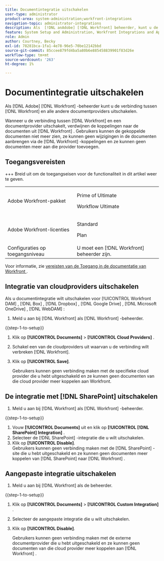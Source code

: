 ```yaml
---
title: Documentintegratie uitschakelen
user-type: administrator
product-area: system-administration;workfront-integrations
navigation-topic: administrator-integrations
description: Als  [!DNL anAdobe] [!DNL Workfront] beheerder, kunt u de verbinding tussen Workfront en om het even welke derdedocumentleveranciers onbruikbaar maken.
feature: System Setup and Administration, Workfront Integrations and Apps, Digital Content and Documents
role: Admin
author: Courtney, Becky
exl-id: 78281bca-1fa1-4e78-96e5-70be12142bbd
source-git-commit: 85ccee879fd4ba5a80b6e885458839901f83d26e
workflow-type: tm+mt
source-wordcount: '263'
ht-degree: 1%

---
```


# Documentintegratie uitschakelen

Als [!DNL Adobe] [!DNL Workfront] -beheerder kunt u de verbinding tussen [!DNL Workfront] en alle andere documentproviders uitschakelen.

Wanneer u de verbinding tussen [!DNL Workfront] en een documentprovider uitschakelt, verdwijnen de koppelingen naar de documenten uit [!DNL Workfront] . Gebruikers kunnen de gekoppelde documenten niet meer zien, ze kunnen geen wijzigingen in de documenten aanbrengen via de [!DNL Workfront] -koppelingen en ze kunnen geen documenten meer aan die provider toevoegen.

## Toegangsvereisten

+++ Breid uit om de toegangseisen voor de functionaliteit in dit artikel weer te geven.

<table>
  <tr>
   <td>Adobe Workfront-pakket
   </td>
   <td> <p>Prime of Ultimate</p>
    <p>Workflow Ultimate</p>
   </td>
  </tr>
  <tr>
   <td>Adobe Workfront-licenties
   </td>
   <td><p>Standard</p>
   <p>Plan</p>
   </td>
  </tr>
   <tr>
   <td>Configuraties op toegangsniveau
   </td>
   <td>U moet een [!DNL Workfront] beheerder zijn.
   </td>
  </tr>
</table>

Voor informatie, zie [&#x200B; vereisten van de Toegang in de documentatie van Workfront &#x200B;](/help/quicksilver/administration-and-setup/add-users/access-levels-and-object-permissions/access-level-requirements-in-documentation.md).

## Integratie van cloudproviders uitschakelen

Als u documentintegratie wilt uitschakelen voor [!UICONTROL Workfront DAM] , [!DNL Box] , [!DNL Dropbox] , [!DNL Google Drive] , [!DNL Microsoft OneDrive] , [!DNL WebDAM] :

1. Meld u aan bij [!DNL Workfront] als [!DNL Workfront] -beheerder.

{{step-1-to-setup}}

1. Klik op **[!UICONTROL Documents]** > **[!UICONTROL Cloud Providers]** .

1. Schakel een van de cloudproviders uit waarvan u de verbinding wilt verbreken [!DNL Workfront].
1. Klik op **[!UICONTROL Save]**.

   Gebruikers kunnen geen verbinding maken met de specifieke cloud provider die u hebt uitgeschakeld en ze kunnen geen documenten van die cloud provider meer koppelen aan Workfront.

## De integratie met [!DNL SharePoint] uitschakelen

1. Meld u aan bij [!DNL Workfront] als [!DNL Workfront] -beheerder.

{{step-1-to-setup}}

1. Vouw **[!UICONTROL Documents]** uit en klik op **[!UICONTROL [!DNL SharePoint] Integration]** .
1. Selecteer de [!DNL SharePoint] -integratie die u wilt uitschakelen.
1. Klik op **[!UICONTROL Disable]**.\
   Gebruikers kunnen geen verbinding maken met de [!DNL SharePoint] -site die u hebt uitgeschakeld en ze kunnen geen documenten meer koppelen van [!DNL SharePoint] naar [!DNL Workfront] .

## Aangepaste integratie uitschakelen

1. Meld u aan bij [!DNL Workfront] als de beheerder.

{{step-1-to-setup}}

1. Klik op **[!UICONTROL Documents]** > **[!UICONTROL Custom Integration]** .
1. Selecteer de aangepaste integratie die u wilt uitschakelen.
1. Klik op **[!UICONTROL Disable]**.

   Gebruikers kunnen geen verbinding maken met de externe documentprovider die u hebt uitgeschakeld en ze kunnen geen documenten van die cloud provider meer koppelen aan [!DNL Workfront] .
